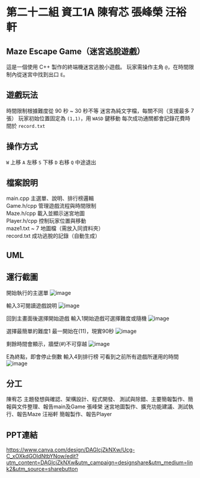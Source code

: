 # 第二十二組 資工1A 陳宥芯 張峰榮 汪裕軒 

## Maze Escape Game（迷宮逃脫遊戲）
 
這是一個使用 C++ 製作的終端機迷宮逃脫小遊戲。
玩家需操作主角 `@`，在時間限制內從迷宮中找到出口 `E`。



## 遊戲玩法

時間限制根據難度從 90 秒 ~ 30 秒不等
迷宮為純文字檔，每關不同（支援最多 7 張）
玩家初始位置固定為 `(1,1)`，用 `WASD` 鍵移動
每次成功通關都會記錄花費時間於 `record.txt`



## 操作方式

 `W`  上移 
 `A`  左移
 `S`  下移 
 `D`  右移
 `Q`  中途退出 



## 檔案說明    

 main.cpp        主選單、說明、排行榜邏輯      
 Game.h/cpp      管理遊戲流程與時間限制        
 Maze.h/cpp      載入並顯示迷宮地圖             
 Player.h/cpp    控制玩家位置與移動             
 maze1.txt ~ 7   地圖檔（需放入同資料夾）        
 record.txt      成功逃脫的記錄（自動生成） 

## UML
 
## 運行截圖

開始執行的主選單
![image](https://github.com/user-attachments/assets/48887730-3abe-4125-b99e-bca571abdfd7)


輸入3可閱讀遊戲說明
![image](https://github.com/user-attachments/assets/635fa5a0-6ca9-4a82-9a32-e4cadaee8511)


回到主畫面後選擇開始遊戲
輸入1開始遊戲可選擇難度或隨機
![image](https://github.com/user-attachments/assets/f7d92d8e-6877-46a3-b4e3-50027f7888a9)


選擇最簡單的難度1
最一開始在(11)，現實90秒
![image](https://github.com/user-attachments/assets/d8df3ab9-424e-4638-9e3d-a3c5e2e966a6)


剩餘時間會顯示，牆壁(#)不可穿越
![image](https://github.com/user-attachments/assets/cc3972b1-7f9c-4b8d-88a5-78808dc81a2c)


E為終點，即會停止倒數
輸入4到排行榜
可看到之前所有遊戲所運用的時間
![image](https://github.com/user-attachments/assets/1318435f-c8de-41fa-8f66-90ba816401ac)


## 分工
陳宥芯  主題發想與確認、架構設計、程式開發、
        測試與除錯、主要簡報製作、簡報與文件整理、報告main及Game
張峰榮  迷宮地圖製作、擴充功能建議、測試執行、報告Maze
汪裕軒  簡報製作、報告Player


## PPT連結
https://www.canva.com/design/DAGlcjZkNXw/Ucg-C_xOXkdGOIdNtbYNow/edit?utm_content=DAGlcjZkNXw&utm_campaign=designshare&utm_medium=link2&utm_source=sharebutton
